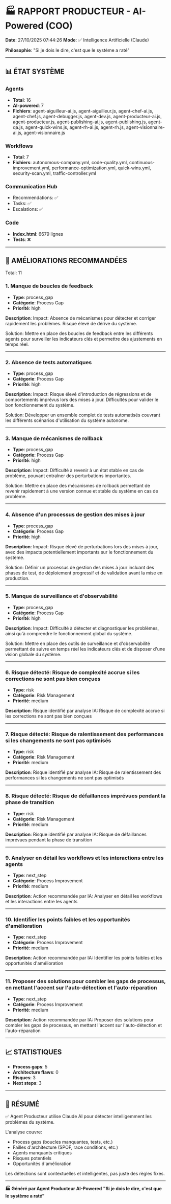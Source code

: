 # 🏭 RAPPORT PRODUCTEUR - AI-Powered (COO)

**Date**: 27/10/2025 07:44:26
**Mode**: ✅ Intelligence Artificielle (Claude)

**Philosophie**: "Si je dois le dire, c'est que le système a raté"

---

## 📊 ÉTAT SYSTÈME

### Agents
- **Total**: 16
- **AI-powered**: 7
- **Fichiers**: agent-aiguilleur-ai.js, agent-aiguilleur.js, agent-chef-ai.js, agent-chef.js, agent-debugger.js, agent-dev.js, agent-producteur-ai.js, agent-producteur.js, agent-publishing-ai.js, agent-publishing.js, agent-qa.js, agent-quick-wins.js, agent-rh-ai.js, agent-rh.js, agent-visionnaire-ai.js, agent-visionnaire.js

### Workflows
- **Total**: 7
- **Fichiers**: autonomous-company.yml, code-quality.yml, continuous-improvement.yml, performance-optimization.yml, quick-wins.yml, security-scan.yml, traffic-controller.yml

### Communication Hub
- Recommendations: ✅
- Tasks: ✅
- Escalations: ✅

### Code
- **Index.html**: 6679 lignes
- **Tests**: ❌

---

## 🔧 AMÉLIORATIONS RECOMMANDÉES

Total: 11


### 1. Manque de boucles de feedback

- **Type**: process_gap
- **Catégorie**: Process Gap
- **Priorité**: high

**Description**:
Impact: Absence de mécanismes pour détecter et corriger rapidement les problèmes. Risque élevé de dérive du système.

Solution: Mettre en place des boucles de feedback entre les différents agents pour surveiller les indicateurs clés et permettre des ajustements en temps réel.

---

### 2. Absence de tests automatiques

- **Type**: process_gap
- **Catégorie**: Process Gap
- **Priorité**: high

**Description**:
Impact: Risque élevé d'introduction de régressions et de comportements imprévus lors des mises à jour. Difficultés pour valider le bon fonctionnement du système.

Solution: Développer un ensemble complet de tests automatisés couvrant les différents scénarios d'utilisation du système autonome.

---

### 3. Manque de mécanismes de rollback

- **Type**: process_gap
- **Catégorie**: Process Gap
- **Priorité**: high

**Description**:
Impact: Difficulté à revenir à un état stable en cas de problème, pouvant entraîner des perturbations importantes.

Solution: Mettre en place des mécanismes de rollback permettant de revenir rapidement à une version connue et stable du système en cas de problème.

---

### 4. Absence d'un processus de gestion des mises à jour

- **Type**: process_gap
- **Catégorie**: Process Gap
- **Priorité**: high

**Description**:
Impact: Risque élevé de perturbations lors des mises à jour, avec des impacts potentiellement importants sur le fonctionnement du système.

Solution: Définir un processus de gestion des mises à jour incluant des phases de test, de déploiement progressif et de validation avant la mise en production.

---

### 5. Manque de surveillance et d'observabilité

- **Type**: process_gap
- **Catégorie**: Process Gap
- **Priorité**: high

**Description**:
Impact: Difficulté à détecter et diagnostiquer les problèmes, ainsi qu'à comprendre le fonctionnement global du système.

Solution: Mettre en place des outils de surveillance et d'observabilité permettant de suivre en temps réel les indicateurs clés et de disposer d'une vision globale du système.

---

### 6. Risque détecté: Risque de complexité accrue si les corrections ne sont pas bien conçues

- **Type**: risk
- **Catégorie**: Risk Management
- **Priorité**: medium

**Description**:
Risque identifié par analyse IA: Risque de complexité accrue si les corrections ne sont pas bien conçues

---

### 7. Risque détecté: Risque de ralentissement des performances si les changements ne sont pas optimisés

- **Type**: risk
- **Catégorie**: Risk Management
- **Priorité**: medium

**Description**:
Risque identifié par analyse IA: Risque de ralentissement des performances si les changements ne sont pas optimisés

---

### 8. Risque détecté: Risque de défaillances imprévues pendant la phase de transition

- **Type**: risk
- **Catégorie**: Risk Management
- **Priorité**: medium

**Description**:
Risque identifié par analyse IA: Risque de défaillances imprévues pendant la phase de transition

---

### 9. Analyser en détail les workflows et les interactions entre les agents

- **Type**: next_step
- **Catégorie**: Process Improvement
- **Priorité**: medium

**Description**:
Action recommandée par IA: Analyser en détail les workflows et les interactions entre les agents

---

### 10. Identifier les points faibles et les opportunités d'amélioration

- **Type**: next_step
- **Catégorie**: Process Improvement
- **Priorité**: medium

**Description**:
Action recommandée par IA: Identifier les points faibles et les opportunités d'amélioration

---

### 11. Proposer des solutions pour combler les gaps de processus, en mettant l'accent sur l'auto-détection et l'auto-réparation

- **Type**: next_step
- **Catégorie**: Process Improvement
- **Priorité**: medium

**Description**:
Action recommandée par IA: Proposer des solutions pour combler les gaps de processus, en mettant l'accent sur l'auto-détection et l'auto-réparation




---

## 📈 STATISTIQUES

- **Process gaps**: 5
- **Architecture flaws**: 0
- **Risques**: 3
- **Next steps**: 3

---

## 🎯 RÉSUMÉ

✅ Agent Producteur utilise Claude AI pour détecter intelligemment les problèmes du système.

L'analyse couvre:
- Process gaps (boucles manquantes, tests, etc.)
- Failles d'architecture (SPOF, race conditions, etc.)
- Agents manquants critiques
- Risques potentiels
- Opportunités d'amélioration

Les détections sont contextuelles et intelligentes, pas juste des règles fixes.

---

**🏭 Généré par Agent Producteur AI-Powered**
**"Si je dois le dire, c'est que le système a raté"**
